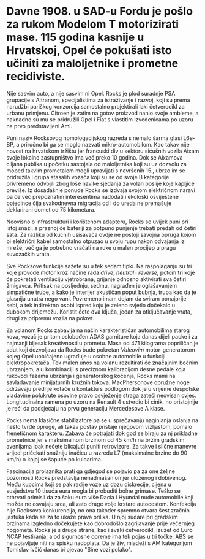# Davne 1908. u SAD-u Fordu je pošlo za rukom Modelom T motorizirati mase. 115 godina kasnije u Hrvatskoj, Opel će pokušati isto učiniti za maloljetnike i prometne recidiviste.

Nije sasvim auto, a nije sasvim ni Opel. Rocks je plod suradnje PSA grupacije s Altranom, specijalistima za istraživanje i razvoj, koji su prema narudžbi pariškog konzorcija samostalno projektirali laki četverocikl za urbanu primjenu. Citroen je zatim na gotov proizvod nanio svoje ambleme, a naknadno su mu se pridružili Opel i Fiat s vlastitim izvedenicama po uzoru na prvo predstavljeni Ami.

Puni naziv Rocksovog homologacijskog razreda s nemalo šarma glasi L6e-BP, a priručno bi ga se moglo nazvati mikro-automobilom. Kao takav nije novost na hrvatskom tržištu jer francuski div u sektoru sićušnih vozila Aixam svoje lokalno zastupništvo ima već preko 10 godina. Dok se Aixamova ciljana publika u početku sastojala od maloljetnika koji su uz dozvolu za moped takvim prometalom mogli upravljati s navršenih 15., ubrzo im se pridružila i grupa stasalih vozača koji su se od svoje B kategorije privremeno odvojili zbog loše navike sjedanja za volan poslije koje kapljice previše. Iz dosadašnje ponude Rocks se izdvaja svojom električnom naravi pa će već prepoznatim interesentima nadodati i ekološki osviještene pojedince čija svakodnevna migracija od i do ureda ne premašuje deklarirani domet od 75 kilometara.

Neovisno o infrastrukturi i korištenom adapteru, Rocks se uvijek puni pri istoj snazi, a praznoj će bateriji za potpuno punjenje trebati predah od četiri sata. Za razliku od kućnih usisavača ovdje ne postoji savojna opruga kojom bi električni kabel samostalno otpuzao u svoju rupu nakon odvajanja iz mreže, već ga je potrebno vraćati na ruke u malen procijep u pragu suvozačkih vrata.

Sve Rocksove funkcije sažete su u tek sedam tipki. Na raspolaganju su tri koje provode motor kroz načine rada *drive*, *neutral* i *reverse*, potom tri koje će pokretati ventilaciju vjetrobrana, grijanje odnosno aktivirati sva četiri žmigavca. Pritisak na posljednju, sedmu, nagrađen je oglašavanjem simpatične trube, a kako je interijer akustičan poput bubnja, truba kao da je glasnija unutra nego vani. Povremeno imam dojam da sviram ponajprije sebi, a tek indirektno osobi ispred koju je zeleno svjetlo dočekalo u dubokom drijemežu. Koristit ćete dva ključa, jedan za otključavanje vrata, drugi za pripremu vozila na pokret. 

Za volanom Rocks zabavlja na način karakterističan automobilima starog kova, vozač je pritom oslobođen ADAS garniture koja danas dijeli packe i za najmanji bljesak kreativnosti u prometu. Masa od 471 kilograma popriličan je adut koji dozvoljava da Rocks bude pokretan *Valeovim* motor-generatorom kojeg Opel uobičajeno ugrađuje u osobne automobile u funkciji elektropokretača. Tek malen unos na volanu rezultirati će značajnim bočnim ubrzanjem, a u kombinaciji s preciznom kalibracijom desne pedale koja rukovodi fazama ubrzanja i generatorskog kočenja, Rocks mami na savladavanje minijaturnih kružnih tokova. MacPhersonove opružne noge održavaju prednje kotače u kontaktu s podlogom dok je u vrijeme despotske vladavine polukrute osovine pravo osvježenje straga zateći neovisan ovjes. Longitudinalna ramena po uzoru na Renault 4 ustvrdio bi cinik, no pristojnije je reći da podsjećaju na prvu generaciju Mercedesove A klase. 

Rocks nema klasične stabilizatore pa se u sprečavanju naginjanja oslanja na nešto tvrđe opruge, ali takav postav pristaje njegovom vižljastom, pomalo frenetičnom karakteru. Zabava će potrajati dok god se biraju za nj prikladne prometnice jer s maksimalnom brzinom od 45 km/h na bržim gradskim avenijama ipak nećete blicajući puniti retrovizore. Za takve i slične manevre vrijedi pričekati snažniju inačicu u razredu L7 (maksimalne brzine do 90 km/h) o kojoj se šapuće po kuloarima. 

Fascinacija prolaznika prati ga gdjegod se pojavio pa za one željne pozornosti Rocks predstavlja nenadmašan omjer uloženog i dobivenog. Među kupcima koji se pak radije voze uz dozu diskrecije, cijena u susjedstvu 10 tisuća eura mogla bi probuditi bolne grimase. Teško se othrvati primisli da za šaku eura više Dacia i Hyundai nude automobile koji možda ne osvajaju srca, ali zato drage volje krstare autocestom. Konfekcija nije Rocksova konkurencija, no ona također spremno otvara šest zračnih jastuka kada se za to ukaže prava prilika. U njoj sudare pri gradskim brzinama izgledno dočekujete kao dobrodošlo zagrijavanje prije večernjeg nogometa. Rocks je s druge strane, kao i svaki četverocikl, izuzet od Euro NCAP testiranja, a od sigurnosne opreme ima tek pojas u tri točke. ABS se ne pojavljuje niti na spisku nadoplata. Da je živ, mladeži s AM kategorijom Tomislav Ivčić danas bi pjevao "Sine vozi polako".
